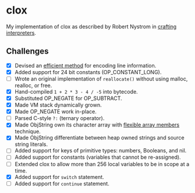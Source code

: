 # clox

My implementation of clox as described by Robert Nystrom in [crafting interpreters](https://craftinginterpreters.com/contents.html).

## Challenges
- [x] Devised an [efficient method](https://en.wikipedia.org/wiki/Run-length_encoding) for encoding line information.
- [x] Added support for 24 bit constants (OP_CONSTANT_LONG).
- [ ] Wrote an original implementation of `reallocate()` without using malloc, realloc, or free.
- [x] Hand-compiled `1 + 2 * 3 - 4 / -5` into bytecode.
- [x] Substituted OP_NEGATE for OP_SUBTRACT.
- [x] Made VM stack dynamically grown.
- [x] Made OP_NEGATE work in-place.
- [ ] Parsed C-style `?:` (ternary operator).
- [x] Made ObjString own its character array with [flexible array members](https://en.wikipedia.org/wiki/Flexible_array_member) technique.
- [x] Made ObjString differentiate between heap owned strings and source string literals.
- [ ] Added support for keys of primitive types: numbers, Booleans, and nil.
- [ ] Added support for constants (variables that cannot be re-assigned).
- [ ] Extended clox to allow more than 256 local variables to be in scope at a time.
- [x] Added support for `switch` statement.
- [ ] Added support for `continue` statement.